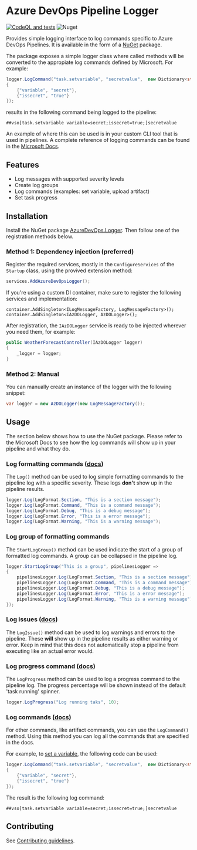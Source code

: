 # Azure DevOps Pipeline Logger
[![CodeQL and tests](https://github.com/SietseT/azure-devops-pipeline-logger/actions/workflows/codeql-analysis.yml/badge.svg)](https://github.com/SietseT/azure-devops-pipeline-logger/actions/workflows/codeql-analysis.yml) ![Nuget](https://img.shields.io/nuget/v/AzureDevOps.Logger)


Provides simple logging interface to log commands specific to Azure DevOps Pipelines. It is available in the form of a [NuGet](https://www.nuget.org/packages/AzureDevOps.Logger/1.0.0) package. 

The package exposes a simple logger class where called methods will be converted to the appropiate log commands defined by Microsoft. For example:
```csharp
logger.LogCommand("task.setvariable", "secretvalue",  new Dictionary<string, string>
{
    {"variable", "secret"},
    {"issecret", "true"}
});
```
results in the following command being logged to the pipeline:
```
##vso[task.setvariable variable=secret;issecret=true;]secretvalue
```

An example of where this can be used is in your custom CLI tool that is used in pipelines. A complete reference of logging commands can be found in the [Microsoft Docs](https://docs.microsoft.com/en-us/azure/devops/pipelines/scripts/logging-commands?view=azure-devops&tabs=bash).

## Features
- Log messages with supported severity levels
- Create log groups
- Log commands (examples: set variable, upload artifact)
- Set task progress

## Installation

Install the NuGet package [AzureDevOps.Logger](https://www.nuget.org/packages/AzureDevOps.Logger/0.1.0-azure-pipelines0035). Then follow one of the registration methods below.

### Method 1: Dependency injection (preferred)
Register the required services, mostly in the `ConfigureServices` of the `Startup` class, using the provived extension method:
```csharp
services.AddAzureDevOpsLogger();
```

If you're using a custom DI container, make sure to register the following services and implementation:

```
container.AddSingleton<ILogMessageFactory, LogMessageFactory>();
container.AddSingleton<IAzDOLogger, AzDOLogger>();
```

After registration, the `IAzDOLogger` service is ready to be injected wherever you need them, for example:
```csharp
public WeatherForecastController(IAzDOLogger logger)
{
    _logger = logger;
}
```

### Method 2: Manual
You can manually create an instance of the logger with the following snippet:

```csharp
var logger = new AzDOLogger(new LogMessageFactory());
```

## Usage

The section below shows how to use the NuGet package. Please refer to the Microsoft Docs to see how the log commands will show up in your pipeline and what they do. 

### Log formatting commands ([docs](https://docs.microsoft.com/en-us/azure/devops/pipelines/scripts/logging-commands?view=azure-devops&tabs=bash#formatting-commands))

The `Log()` method can be used to log simple formatting commands to the pipeline log with a specific severity. These logs **don't** show up in the pipeline results.

```csharp
logger.Log(LogFormat.Section, "This is a section message");
logger.Log(LogFormat.Command, "This is a command message");
logger.Log(LogFormat.Debug, "This is a debug message");
logger.Log(LogFormat.Error, "This is a error message");
logger.Log(LogFormat.Warning, "This is a warning message");
```

### Log group of formatting commands

The `StartLogGroup()` method can be used indicate the start of a group of formatted log commands. A group can be collapsed in the pipeline log.

```csharp
logger.StartLogGroup("This is a group", pipelinesLogger =>
{
    pipelinesLogger.Log(LogFormat.Section, "This is a section message");
    pipelinesLogger.Log(LogFormat.Command, "This is a command message");
    pipelinesLogger.Log(LogFormat.Debug, "This is a debug message");
    pipelinesLogger.Log(LogFormat.Error, "This is a error message");
    pipelinesLogger.Log(LogFormat.Warning, "This is a warning message");
});
```

### Log issues ([docs](https://docs.microsoft.com/en-us/azure/devops/pipelines/scripts/logging-commands?view=azure-devops&tabs=bash#logissue-log-an-error-or-warning))
The `LogIssue()` method can be used to log warnings and errors to the pipeline. These **will** show up in the pipeline results as either warning or error. Keep in mind that this does not automatically stop a pipeline from executing like an actual error would.

### Log progress command ([docs](https://docs.microsoft.com/en-us/azure/devops/pipelines/scripts/logging-commands?view=azure-devops&tabs=bash#setprogress-show-percentage-completed))
The `LogProgress` method can be used to log a progress command to the pipeline log. The progress percentage will be shown instead of the default 'task running' spinner.
```csharp
logger.LogProgress("Log running taks", 10);
```

### Log commands ([docs](https://docs.microsoft.com/en-us/azure/devops/pipelines/scripts/logging-commands?view=azure-devops&tabs=bash#task-commands))
For other commands, like artifact commands, you can use the `LogCommand()` method. Using this method you can log all the commands that are specified in the docs.

For example, to [set a variable](https://docs.microsoft.com/en-us/azure/devops/pipelines/scripts/logging-commands?view=azure-devops&tabs=bash#setvariable-initialize-or-modify-the-value-of-a-variable), the following code can be used:
```csharp
logger.LogCommand("task.setvariable", "secretvalue",  new Dictionary<string, string>
{
    {"variable", "secret"},
    {"issecret", "true"}
});
```

The result is the following log command:
```
##vso[task.setvariable variable=secret;issecret=true;]secretvalue
```

## Contributing
See [Contributing guidelines](CONTRIBUTING.md).
